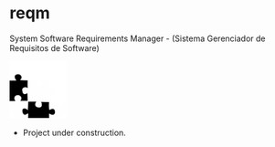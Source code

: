 # reqm
System Software Requirements Manager - (Sistema Gerenciador de Requisitos de Software)

<img src="https://github.com/filipeas/reqm/blob/master/Documenta%C3%A7%C3%A3o/logo.png" width="100"/>

* Project under construction.
